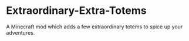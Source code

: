 # Extraordinary-Extra-Totems
 A Minecraft mod which adds a few extraordinary totems to spice up your adventures.
